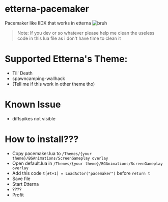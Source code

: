 # etterna-pacemaker
Pacemaker like IIDX that works in etterna
![bruh](https://mega-weeb.monox.xyz/f/848cf2.png "Example")

> Note: If you dev or so whatever please help me clean the useless code in this lua file as i don't have time to clean it

# Supported Etterna's Theme:
- Til' Death
- spawncamping-wallhack
- (Tell me if this work in other theme tho)

# Known Issue
- diffspikes not visible

# How to install???
- Copy pacemaker.lua to `/Themes/{your theme}/BGAnimations/ScreenGameplay overlay`
- Open default.lua in `/Themes/{your theme}/BGAnimations/ScreenGameplay overlay`
- Add this code `t[#t+1] = LoadActor("pacemaker")` before `return t`
- Save file
- Start Etterna
- ????
- Profit
